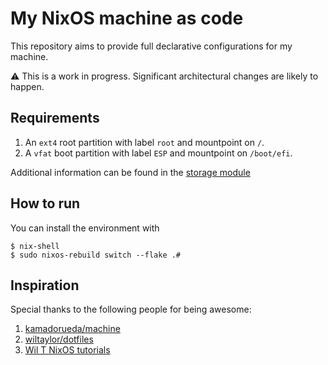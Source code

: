 # My NixOS machine as code

This repository aims to provide
full declarative configurations
for my machine.

:warning: This is a work in progress.
Significant architectural changes are likely to happen.

## Requirements

1. An `ext4` root partition with label `root` and mountpoint on `/`.
1. A `vfat` boot partition with label `ESP` and mountpoint on `/boot/efi`.

Additional information can be found in the
[storage module](/modules/storage/default.nix)

## How to run

You can install the environment with

```
$ nix-shell
$ sudo nixos-rebuild switch --flake .#
```

## Inspiration

Special thanks to the following people
for being awesome:

1. [kamadorueda/machine](https://github.com/kamadorueda/machine)
1. [wiltaylor/dotfiles](https://github.com/wiltaylor/dotfiles)
1. [Wil T NixOS tutorials](https://www.youtube.com/playlist?list=PL-saUBvIJzOkjAw_vOac75v-x6EzNzZq-)
